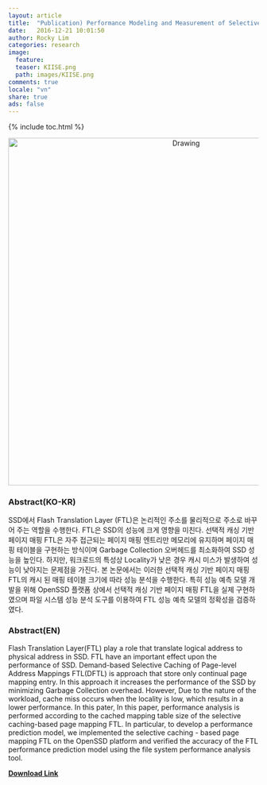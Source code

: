 ```yaml
---
layout: article
title:  "Publication) Performance Modeling and Measurement of Selective Page-Mapping Table on the OpenSSD Platform"
date:   2016-12-21 10:01:50
author: Rocky Lim
categories: research
image:
  feature:
  teaser: KIISE.png
  path: images/KIISE.png
comments: true
locale: "vn"
share: true
ads: false
---
```


{% include toc.html %}


<p style="text-align: center;">
	<img src="{{ site.url }}/images/KIISE.png" alt="Drawing" style="width: 700px;"/>
</p>

### Abstract(KO-KR)

SSD에서 Flash Translation Layer (FTL)은 논리적인 주소를 물리적으로 주소로 바꾸어 주는 역할을 수행한다. FTL은 SSD의 성능에 크게 영향을 미친다. 선택적 캐싱 기반 페이지 매핑 FTL은 자주 접근되는 페이지 매핑 엔트리만 메모리에 유지하며 페이지 매핑 테이블을 구현하는 방식이며 Garbage Collection 오버헤드를 최소화하여 SSD 성능을 높인다. 하지만, 워크로드의 특성상 Locality가 낮은 경우 캐시 미스가 발생하여 성능이 낮아지는 문제점을 가진다. 본 논문에서는 이러한 선택적 캐싱 기반 페이지 매핑 FTL의 캐시 된 매핑 테이블 크기에 따라 성능 분석을 수행한다. 특히 성능 예측 모델 개발을 위해 OpenSSD 플랫폼 상에서 선택적 캐싱 기반 페이지 매핑 FTL을 실제 구현하였으며 파일 시스템 성능 분석 도구를 이용하여 FTL 성능 예측 모델의 정확성을 검증하였다.


### Abstract(EN)

Flash Translation Layer(FTL) play a role that translate logical address to physical address in SSD. FTL have an important effect upon the performance of SSD. Demand-based Selective Caching of Page-level Address Mappings FTL(DFTL) is approach that store only continual page mapping entry. In this approach it increases the performance of the SSD by minimizing Garbage Collection overhead. However, Due to the nature of the workload, cache miss occurs when the locality is low, which results in a lower performance. In this pater, In this paper, performance analysis is performed according to the cached mapping table size of the selective caching-based page mapping FTL. In particular, to develop a performance prediction model, we implemented the selective caching - based page mapping FTL on the OpenSSD platform and verified the accuracy of the FTL performance prediction model using the file system performance analysis tool.

**[Download Link](http://www.eiric.or.kr/community/post2.php?m=view&gubun=201612&num=7239&pg=5&seGubun=&seGubun1=&SnxGubun=%C6%F7%BD%BA%C5%CD&searchBy=&searchWord=​ "KISSE download")**
